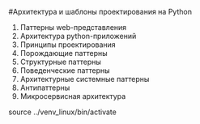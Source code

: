 #Архитектура и шаблоны проектирования на Python

1. Паттерны web-представления
2. Архитектура python-приложений
3. Принципы проектирования
4. Порождающие паттерны
5. Структурные паттерны
6. Поведенческие паттерны
7. Архитектурные системные паттерны
8. Антипаттерны
9. Микросервисная архитектура

source ../venv_linux/bin/activate

